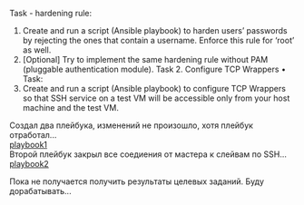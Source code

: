Task - hardening rule: 
1. Create and run a script (Ansible playbook) to harden users’ passwords 
by rejecting the ones that contain a username. Enforce this rule for ‘root’ 
as well.
2. [Optional] Try to implement the same hardening rule without PAM 
(pluggable authentication module).
Task 2. Configure TCP Wrappers 
• Task: 
1. Create and run a script (Ansible playbook) to configure TCP Wrappers so 
that SSH service on a test VM will be accessible only from your host 
machine and the test VM.

  
  
  Создал два плейбука, изменений не произошло, хотя плейбук отработал...   
    [playbook1](https://github.com/terra144481/global_logic/blob/main/Tasks/tasks2/ansible/playbookpam.yml)  
  Второй плейбук закрыл все соедиения от мастера к слейвам по SSH...  
    [playbook2](https://github.com/terra144481/global_logic/blob/main/Tasks/tasks2/ansible/playbookpamd.yml) 
    
   Пока не получается получить результаты целевых заданий. Буду дорабатывать...  
   
   
